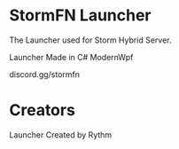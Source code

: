 # StormFN Launcher
The Launcher used for Storm Hybrid Server.

Launcher Made in C# ModernWpf

discord.gg/stormfn

# Creators
Launcher Created by Rythm
